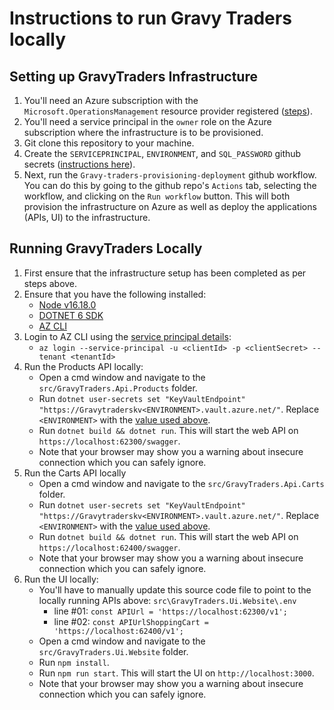 # Instructions to run Gravy Traders locally

## Setting up GravyTraders Infrastructure

1. You'll need an Azure subscription with the `Microsoft.OperationsManagement` resource provider registered ([steps](https://learn.microsoft.com/en-us/azure/azure-resource-manager/troubleshooting/error-register-resource-provider?tabs=azure-portal)).
2. You'll need a service principal in the `owner` role on the Azure subscription where the infrastructure is to be provisioned.
3. Git clone this repository to your machine.
4. Create the `SERVICEPRINCIPAL`, `ENVIRONMENT`, and `SQL_PASSWORD` github secrets ([instructions here](./App-Deployment-Guide)).
5. Next, run the `Gravy-traders-provisioning-deployment` github workflow. You can do this by going to the github repo's `Actions` tab, selecting the workflow, and clicking on the `Run workflow` button. This will both provision the infrastructure on Azure as well as deploy the applications (APIs, UI) to the infrastructure.

## Running GravyTraders Locally

1. First ensure that the infrastructure setup has been completed as per steps above.
2. Ensure that you have the following installed:
   * [Node v16.18.0](https://nodejs.org/download/release/v16.8.0/)
   * [DOTNET 6 SDK](https://dotnet.microsoft.com/en-us/download/dotnet/6.0)
   * [AZ CLI](https://learn.microsoft.com/en-us/cli/azure/install-azure-cli)
3. Login to AZ CLI using the [service principal details](./github-secrets.md):
   * `az login --service-principal -u <clientId> -p <clientSecret> --tenant <tenantId>`
4. Run the Products API locally:
   * Open a cmd window and navigate to the `src/GravyTraders.Api.Products` folder.
   * Run `dotnet user-secrets set "KeyVaultEndpoint" "https://Gravytraderskv<ENVIRONMENT>.vault.azure.net/"`. Replace `<ENVIRONMENT>` with the [value used above](./github-secrets.md).
   * Run `dotnet build && dotnet run`. This will start the web API on `https://localhost:62300/swagger`.
   * Note that your browser may show you a warning about insecure connection which you can safely ignore.
5. Run the Carts API locally
   * Open a cmd window and navigate to the `src/GravyTraders.Api.Carts` folder.
   * Run `dotnet user-secrets set "KeyVaultEndpoint" "https://Gravytraderskv<ENVIRONMENT>.vault.azure.net/"`. Replace `<ENVIRONMENT>` with the [value used above](./github-secrets.md).
   * Run `dotnet build && dotnet run`. This will start the web API on `https://localhost:62400/swagger`.
   * Note that your browser may show you a warning about insecure connection which you can safely ignore.
6. Run the UI locally:
   * You'll have to manually update this source code file to point to the locally running APIs above: `src\GravyTraders.Ui.Website\.env`
     * line #01: `const APIUrl = 'https://localhost:62300/v1';`
     * line #02: `const APIUrlShoppingCart = 'https://localhost:62400/v1';`
   * Open a cmd window and navigate to the `src/GravyTraders.Ui.Website` folder.
   * Run `npm install`.
   * Run `npm run start`. This will start the UI on `http://localhost:3000`.
   * Note that your browser may show you a warning about insecure connection which you can safely ignore.

